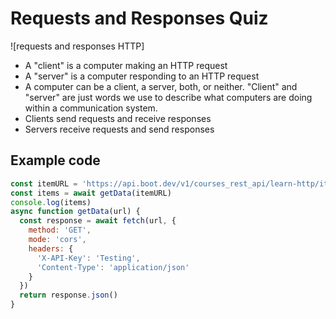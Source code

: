 # Requests and Responses Quiz

![requests and responses HTTP]

* A "client" is a computer making an HTTP request
* A "server" is a computer responding to an HTTP request
* A computer can be a client, a server, both, or neither. "Client" and "server" are just words we use to describe what computers are doing within a communication system.
* Clients send requests and receive responses
* Servers receive requests and send responses

## Example code

```js
const itemURL = 'https://api.boot.dev/v1/courses_rest_api/learn-http/items'
const items = await getData(itemURL)
console.log(items)
async function getData(url) {
  const response = await fetch(url, {
    method: 'GET',
    mode: 'cors',
    headers: {
      'X-API-Key': 'Testing',
      'Content-Type': 'application/json'
    }
  })
  return response.json()
}